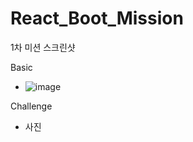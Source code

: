# React_Boot_Mission

1차 미션 스크린샷

Basic
- ![image](https://user-images.githubusercontent.com/89735640/154988839-67b7ec8a-109d-4609-876f-971b7f289941.png)

Challenge
- 사진

